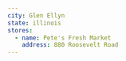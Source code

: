 ```yaml
---
city: Glen Ellyn
state: illinois
stores:
  - name: Pete's Fresh Market
    address: 880 Roosevelt Road
---
```

